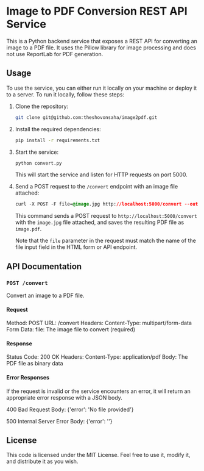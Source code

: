 # Image to PDF Conversion REST API Service

This is a Python backend service that exposes a REST API for converting an image to a PDF file. It uses the Pillow library for image processing and does not use ReportLab for PDF generation.

## Usage

To use the service, you can either run it locally on your machine or deploy it to a server. To run it locally, follow these steps:

1. Clone the repository:

   ```bash
   git clone git@github.com:theshovonsaha/image2pdf.git
   ```

2. Install the required dependencies:

   ```bash
   pip install -r requirements.txt
   ```

3. Start the service:

   ```bash
   python convert.py
   ```

   This will start the service and listen for HTTP requests on port 5000.

4. Send a POST request to the `/convert` endpoint with an image file attached:

   ```css
   curl -X POST -F file=@image.jpg http://localhost:5000/convert --output image.pdf
   ```

   This command sends a POST request to `http://localhost:5000/convert` with the `image.jpg` file attached, and saves the resulting PDF file as `image.pdf`.

   Note that the `file` parameter in the request must match the name of the file input field in the HTML form or API endpoint.

## API Documentation

### `POST /convert`

Convert an image to a PDF file.

#### Request

Method: POST
URL: /convert
Headers:
Content-Type: multipart/form-data
Form Data:
file: The image file to convert (required)

#### Response

Status Code: 200 OK
Headers:
Content-Type: application/pdf
Body: The PDF file as binary data

#### Error Responses

If the request is invalid or the service encounters an error, it will return an appropriate error response with a JSON body.

400 Bad Request
Body: {'error': 'No file provided'}

500 Internal Server Error
Body: {'error': '<error message>'}

## License

This code is licensed under the MIT License. Feel free to use it, modify it, and distribute it as you wish.
